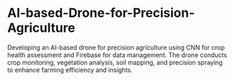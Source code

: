 # AI-based-Drone-for-Precision-Agriculture
Developing an AI-based drone for precision agriculture using CNN for crop health assessment and Firebase for data management. The drone conducts crop monitoring, vegetation analysis, soil mapping, and precision spraying to enhance farming efficiency and insights.
